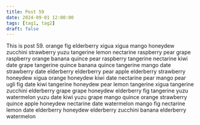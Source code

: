 ```yaml
---
title: Post 59
date: 2024-09-01 12:00:00
tags: [tag1, tag2]
draft: false
---
```

This is post 59.
orange
fig
elderberry
xigua
xigua
mango
honeydew
zucchini
strawberry
yuzu
tangerine
lemon
nectarine
raspberry
pear
grape
raspberry
orange
banana
quince
pear
raspberry
tangerine
nectarine
kiwi
date
grape
tangerine
quince
banana
quince
tangerine
mango
date
strawberry
date
elderberry
elderberry
pear
apple
elderberry
strawberry
honeydew
xigua
orange
honeydew
kiwi
date
nectarine
pear
mango
pear
ugli
fig
date
kiwi
tangerine
honeydew
pear
lemon
tangerine
xigua
tangerine
zucchini
elderberry
grape
grape
honeydew
elderberry
fig
tangerine
yuzu
watermelon
yuzu
date
kiwi
yuzu
grape
mango
quince
orange
strawberry
quince
apple
honeydew
nectarine
date
watermelon
mango
fig
nectarine
lemon
date
elderberry
honeydew
elderberry
zucchini
banana
elderberry
watermelon
